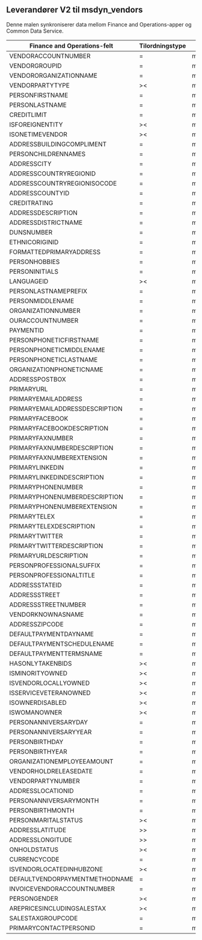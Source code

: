 ## <a name="vendors-v2-to-msdyn_vendors"></a>Leverandører V2 til msdyn_vendors

Denne malen synkroniserer data mellom Finance and Operations-apper og Common Data Service.

Finance and Operations-felt | Tilordningstype | Annet Dynamics 365-felt | Standardverdi
---|---|---|---
VENDORACCOUNTNUMBER | = | msdyn_vendoraccountnumber | 
VENDORGROUPID | = | msdyn_vendorgroupid.msdyn_vendorgroup | 
VENDORORGANIZATIONNAME | = | msdyn_name | 
VENDORPARTYTYPE | >< | msdyn_isperson | 
PERSONFIRSTNAME | = | msdyn_firstname | 
PERSONLASTNAME | = | msdyn_lastname | 
CREDITLIMIT | = | msdyn_vendorcreditlimit | 
ISFOREIGNENTITY | >< | msdyn_isforeignentity | 
ISONETIMEVENDOR | >< | msdyn_isonetimevendor | 
ADDRESSBUILDINGCOMPLIMENT | = | msdyn_addressbuildingcompliment | 
PERSONCHILDRENNAMES | = | msdyn_childrennames | 
ADDRESSCITY | = | msdyn_addresscity | 
ADDRESSCOUNTRYREGIONID | = | msdyn_addresscountryregionid | 
ADDRESSCOUNTRYREGIONISOCODE | = | msdyn_addresscountryregionisocode | 
ADDRESSCOUNTYID | = | msdyn_addresscountyid | 
CREDITRATING | = | msdyn_creditrating | 
ADDRESSDESCRIPTION | = | msdyn_addressdescription | 
ADDRESSDISTRICTNAME | = | msdyn_addressdistrictname | 
DUNSNUMBER | = | msdyn_dunsnumber | 
ETHNICORIGINID | = | msdyn_ethnicorigin | 
FORMATTEDPRIMARYADDRESS | = | msdyn_formattedprimaryaddress | 
PERSONHOBBIES | = | msdyn_hobbies | 
PERSONINITIALS | = | msdyn_initials | 
LANGUAGEID | >< | msdyn_language | 
PERSONLASTNAMEPREFIX | = | msdyn_lastnameprefix | 
PERSONMIDDLENAME | = | msdyn_middlename | 
ORGANIZATIONNUMBER | = | msdyn_organizationnumber | 
OURACCOUNTNUMBER | = | msdyn_ourvendoraccountnumber | 
PAYMENTID | = | msdyn_paymentid | 
PERSONPHONETICFIRSTNAME | = | msdyn_phoneticfirstname | 
PERSONPHONETICMIDDLENAME | = | msdyn_phoneticmiddlename | 
PERSONPHONETICLASTNAME | = | msdyn_phoneticlastname | 
ORGANIZATIONPHONETICNAME | = | msdyn_organizationphoneticname | 
ADDRESSPOSTBOX | = | msdyn_addresspostbox | 
PRIMARYURL | = | msdyn_primarycontacturl | 
PRIMARYEMAILADDRESS | = | msdyn_primaryemailaddress | 
PRIMARYEMAILADDRESSDESCRIPTION | = | msdyn_primaryemailaddressdescription | 
PRIMARYFACEBOOK | = | msdyn_primaryfacebook | 
PRIMARYFACEBOOKDESCRIPTION | = | msdyn_primaryfacebookdescription | 
PRIMARYFAXNUMBER | = | msdyn_primaryfaxnumber | 
PRIMARYFAXNUMBERDESCRIPTION | = | msdyn_primaryfaxnumberdescription | 
PRIMARYFAXNUMBEREXTENSION | = | msdyn_primaryfaxnumberextension | 
PRIMARYLINKEDIN | = | msdyn_primarylinkedin | 
PRIMARYLINKEDINDESCRIPTION | = | msdyn_primarylinkedindescription | 
PRIMARYPHONENUMBER | = | msdyn_pimaryphonenumber | 
PRIMARYPHONENUMBERDESCRIPTION | = | msdyn_primaryphonenumberdescription | 
PRIMARYPHONENUMBEREXTENSION | = | msdyn_primaryphonenumberextension | 
PRIMARYTELEX | = | msdyn_primarytelex | 
PRIMARYTELEXDESCRIPTION | = | msdyn_primarytelexdescription | 
PRIMARYTWITTER | = | msdyn_primarytwitter | 
PRIMARYTWITTERDESCRIPTION | = | msdyn_primarytwitterdescription | 
PRIMARYURLDESCRIPTION | = | msdyn_primaryurldescription | 
PERSONPROFESSIONALSUFFIX | = | msdyn_professionalsuffix | 
PERSONPROFESSIONALTITLE | = | msdyn_professionatitle | 
ADDRESSSTATEID | = | msdyn_addressstateid | 
ADDRESSSTREET | = | msdyn_addressstreet | 
ADDRESSSTREETNUMBER | = | msdyn_addressstreetnumber | 
VENDORKNOWNASNAME | = | msdyn_vendorknownasname | 
ADDRESSZIPCODE | = | msdyn_addresszipcode | 
DEFAULTPAYMENTDAYNAME | = | msdyn_defaultpaymentdayname.msdyn_name | 
DEFAULTPAYMENTSCHEDULENAME | = | msdyn_paymentschedule.msdyn_name | 
DEFAULTPAYMENTTERMSNAME | = | msdyn_paymentterms.msdyn_name | 
HASONLYTAKENBIDS | >< | msdyn_hasonlytakenbids | 
ISMINORITYOWNED | >< | msdyn_isminorityowned | 
ISVENDORLOCALLYOWNED | >< | msdyn_isvendorlocallyowned | 
ISSERVICEVETERANOWNED | >< | msdyn_isserviceveteranowned | 
ISOWNERDISABLED | >< | msdyn_ownerisdisabled | 
ISWOMANOWNER | >< | msdyn_womanowner | 
PERSONANNIVERSARYDAY | = | msdyn_personanniversaryday | 
PERSONANNIVERSARYYEAR | = | msdyn_anniversaryyear | 
PERSONBIRTHDAY | = | msdyn_birthday | 
PERSONBIRTHYEAR | = | msdyn_birthyear | 
ORGANIZATIONEMPLOYEEAMOUNT | = | msdyn_numberofemployees | 
VENDORHOLDRELEASEDATE | = | msdyn_vendoronholdreleasedate | 
VENDORPARTYNUMBER | = | msdyn_vendorpartynumber | 
ADDRESSLOCATIONID | = | msdyn_addresslocationid | 
PERSONANNIVERSARYMONTH | = | msdyn_vendorpersonanniversarymonth | 
PERSONBIRTHMONTH | = | msdyn_vendorpersonbirthmonth | 
PERSONMARITALSTATUS | >< | msdyn_maritalstatus | 
ADDRESSLATITUDE | >> | msdyn_addresslatitude | 
ADDRESSLONGITUDE | >> | msdyn_addresslongitude | 
ONHOLDSTATUS | >< | msdyn_onholdstatus | 
CURRENCYCODE | = | msdyn_currencycode.isocurrencycode | 
ISVENDORLOCATEDINHUBZONE | >< | msdyn_isvendorlocatedinhubzone | 
DEFAULTVENDORPAYMENTMETHODNAME | = | msdyn_vendorpaymentmethod.msdyn_name | 
INVOICEVENDORACCOUNTNUMBER | = | msdyn_invoicevendoraccountnumber.msdyn_vendoraccountnumber | 
PERSONGENDER | >< | msdyn_gender | 
AREPRICESINCLUDINGSALESTAX | >< | msdyn_priceincludessalestax | 
SALESTAXGROUPCODE | = | msdyn_taxgroup.msdyn_name | 
PRIMARYCONTACTPERSONID | = | msdyn_vendorprimarycontactperson.msdyn_contactpersonid | 
